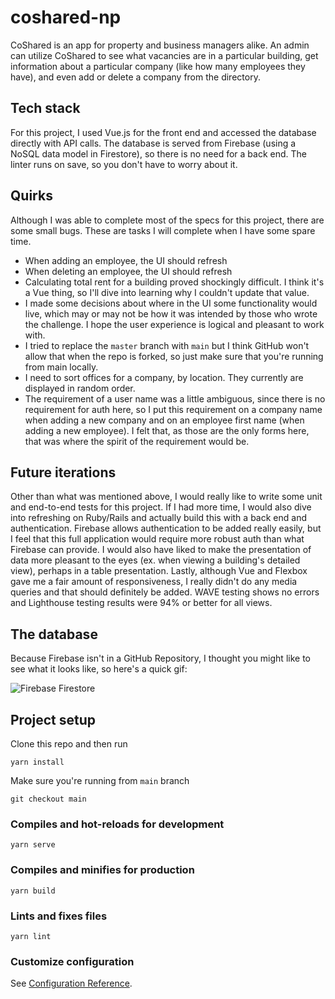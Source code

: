 # coshared-np

CoShared is an app for property and business managers alike. An admin can utilize CoShared to see what vacancies are in 
a particular building, get information about a particular company (like how many employees they have), and even add or 
delete a company from the directory. 

## Tech stack

For this project, I used Vue.js for the front end and accessed the database directly with API calls. 
The database is served from Firebase (using a NoSQL data model in Firestore), so there is no need for a back end. The 
linter runs on save, so you don't have to worry about it.

## Quirks

Although I was able to complete most of the specs for this project, there are some small bugs. These are tasks I will complete 
when I have some spare time. 
 * When adding an employee, the UI should refresh
 * When deleting an employee, the UI should refresh
 * Calculating total rent for a building proved shockingly difficult. I think it's a Vue thing, so I'll dive into learning 
why I couldn't update that value.
 * I made some decisions about where in the UI some functionality would live, which may or may not be how it was intended 
by those who wrote the challenge. I hope the user experience is logical and pleasant to work with.
 * I tried to replace the `master` branch with `main` but I think GitHub won't allow that when the repo is forked, so just make sure 
that you're running from main locally.
 * I need to sort offices for a company, by location. They currently are displayed in random order. 
 * The requirement of a user name was a little ambiguous, since there is no requirement for auth here, so I put this 
   requirement on a company name when adding a new company and on an employee first name (when adding a new employee). I felt that, 
   as those are the only forms here, that was where the spirit of the requirement would be.
   
## Future iterations

Other than what was mentioned above, I would really like to write some unit and end-to-end tests for this project. If I had more 
time, I would also dive into refreshing on Ruby/Rails and actually build this with a back end and authentication. Firebase 
allows authentication to be added really easily, but I feel that this full application would require more robust auth than 
what Firebase can provide. I would also have liked to make the presentation of data more pleasant to the eyes (ex. when viewing 
a building's detailed view), perhaps in a table presentation. Lastly, although Vue and Flexbox gave me a fair amount of responsiveness, 
I really didn't do any media queries and that should definitely be added. WAVE testing shows no errors and Lighthouse testing 
results were 94% or better for all views.

## The database

Because Firebase isn't in a GitHub Repository, I thought you might like to see what it looks like, so here's a quick gif:

![Firebase Firestore](https://media.giphy.com/media/uQDLknNaO9pC8qLjdd/giphy.gif)

## Project setup

Clone this repo and then run

```
yarn install
```
Make sure you're running from `main` branch
```
git checkout main
```

### Compiles and hot-reloads for development
```
yarn serve
```

### Compiles and minifies for production
```
yarn build
```

### Lints and fixes files
```
yarn lint
```

### Customize configuration
See [Configuration Reference](https://cli.vuejs.org/config/).
